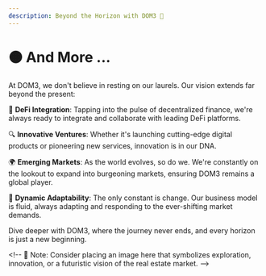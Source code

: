```yaml
---
description: Beyond the Horizon with DOM3 🌌
---
```


# 🟠 And More ...

At DOM3, we don't believe in resting on our laurels. Our vision extends far beyond the present:

🚀 **DeFi Integration**: Tapping into the pulse of decentralized finance, we're always ready to integrate and collaborate with leading DeFi platforms.

🔍 **Innovative Ventures**: Whether it's launching cutting-edge digital products or pioneering new services, innovation is in our DNA.

🌍 **Emerging Markets**: As the world evolves, so do we. We're constantly on the lookout to expand into burgeoning markets, ensuring DOM3 remains a global player.

🔄 **Dynamic Adaptability**: The only constant is change. Our business model is fluid, always adapting and responding to the ever-shifting market demands.

Dive deeper with DOM3, where the journey never ends, and every horizon is just a new beginning.

\<!-- 📌 Note: Consider placing an image here that symbolizes exploration, innovation, or a futuristic vision of the real estate market. -->
